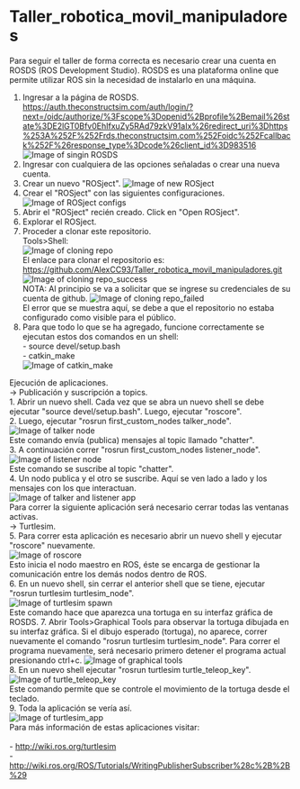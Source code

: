 # Taller_robotica_movil_manipuladores
Para seguir el taller de forma correcta es necesario crear una cuenta en ROSDS (ROS Development Studio).
ROSDS es una plataforma online que permite utilizar ROS sin la necesidad de instalarlo en una máquina.
  1. Ingresar a la página de ROSDS. https://auth.theconstructsim.com/auth/login/?next=/oidc/authorize/%3Fscope%3Dopenid%2Bprofile%2Bemail%26state%3DE2lGT0Bfv0EhIfxuZy5RAd79zkV91aIx%26redirect_uri%3Dhttps%253A%252F%252Frds.theconstructsim.com%252Foidc%252Fcallback%252F%26response_type%3Dcode%26client_id%3D983516
  ![Image of singin ROSDS](https://github.com/AlexCC93/Taller_robotica_movil_manipuladores/blob/main/imagenes/image1.png)
  2. Ingresar con cualquiera de las opciones señaladas o crear una nueva cuenta. 
  3. Crear un nuevo "ROSject".
  ![Image of new ROSject](https://github.com/AlexCC93/Taller_robotica_movil_manipuladores/blob/main/imagenes/image3.png)
  4. Crear el "ROSject" con las siguientes configuraciones.
  ![Image of ROSject configs](https://github.com/AlexCC93/Taller_robotica_movil_manipuladores/blob/main/imagenes/image4.png)
  5. Abrir el "ROSject" recién creado. Click en "Open ROSject".
  6. Explorar el ROSject.
  7. Proceder a clonar este repositorio.<br/>
      Tools>Shell:<br/>
      ![Image of cloning repo](https://github.com/AlexCC93/Taller_robotica_movil_manipuladores/blob/main/imagenes/image5.png)<br/>
      El enlace para clonar el repositorio es: https://github.com/AlexCC93/Taller_robotica_movil_manipuladores.git
      ![Image of cloning repo_success](https://github.com/AlexCC93/Taller_robotica_movil_manipuladores/blob/main/imagenes/image6.png)<br/>
  NOTA: Al principio se va a solicitar que se ingrese su credenciales de su cuenta de github.
  ![Image of cloning repo_failed](https://github.com/AlexCC93/Taller_robotica_movil_manipuladores/blob/main/imagenes/image7.png)<br/>
  El error que se muestra aquí, se debe a que el repositorio no estaba configurado como visible para el público.<br/>
  8. Para que todo lo que se ha agregado, funcione correctamente se ejecutan estos dos comandos en un shell:<br/>
    - source devel/setup.bash <br/> 
    - catkin_make <br/>
  ![Image of catkin_make](https://github.com/AlexCC93/Taller_robotica_movil_manipuladores/blob/main/imagenes/image9.png)<br/> 

Ejecución de aplicaciones. </br>
  -> Publicación y suscripción a topics. <br/>
    1. Abrir un nuevo shell. Cada vez que se abra un nuevo shell se debe ejecutar "source devel/setup.bash". Luego, ejecutar "roscore".<br/>
    2. Luego, ejecutar "rosrun first_custom_nodes talker_node".<br/>
    ![Image of talker node](https://github.com/AlexCC93/Taller_robotica_movil_manipuladores/blob/main/imagenes/image15.png)<br/>
    Este comando envía (publica) mensajes al topic llamado "chatter".<br/>
    3. A continuación correr "rosrun first_custom_nodes listener_node".<br/>
    ![Image of listener node](https://github.com/AlexCC93/Taller_robotica_movil_manipuladores/blob/main/imagenes/image16.png)<br/>
    Este comando se suscribe al topic "chatter".<br/>
    4. Un nodo publica y el otro se suscribe. Aquí se ven lado a lado y los mensajes con los que interactuan. <br/>
    ![Image of talker and listener app](https://github.com/AlexCC93/Taller_robotica_movil_manipuladores/blob/main/imagenes/image17.png)<br/>
    Para correr la siguiente aplicación será necesario cerrar todas las ventanas activas. </br>
  -> Turtlesim.<br/>
    5. Para correr esta aplicación es necesario abrir un nuevo shell y ejecutar "roscore" nuevamente.<br/>
    ![Image of roscore](https://github.com/AlexCC93/Taller_robotica_movil_manipuladores/blob/main/imagenes/image10.png)<br/>
    Esto inicia el nodo maestro en ROS, éste se encarga de gestionar la comunicación entre los demás nodos dentro de ROS.<br/>
    6. En un nuevo shell, sin cerrar el anterior shell que se tiene, ejecutar "rosrun turtlesim turtlesim_node".<br/>
    ![Image of turtlesim spawn](https://github.com/AlexCC93/Taller_robotica_movil_manipuladores/blob/main/imagenes/image11.png)<br/>
    Este comando hace que aparezca una tortuga en su interfaz gráfica de ROSDS.
    7. Abrir Tools>Graphical Tools para observar la tortuga dibujada en su interfaz gráfica. Si el dibujo esperado (tortuga), no aparece, correr nuevamente el comando "rosrun turtlesim turtlesim_node". Para correr el programa nuevamente, será necesario primero detener el programa actual presionando ctrl+c.
    ![Image of graphical tools](https://github.com/AlexCC93/Taller_robotica_movil_manipuladores/blob/main/imagenes/image12.png)<br/>
    8. En un nuevo shell ejecutar "rosrun turtlesim turtle_teleop_key".
    ![Image of turtle_teleop_key](https://github.com/AlexCC93/Taller_robotica_movil_manipuladores/blob/main/imagenes/image13.png)<br/>
    Este comando permite que se controle el movimiento de la tortuga desde el teclado. <br/>
    9. Toda la aplicación se vería así.<br/>
    ![Image of turtlesim_app](https://github.com/AlexCC93/Taller_robotica_movil_manipuladores/blob/main/imagenes/image14.png)<br/>
    Para más información de estas aplicaciones visitar: </br>  
    - http://wiki.ros.org/turtlesim </br> 
    - http://wiki.ros.org/ROS/Tutorials/WritingPublisherSubscriber%28c%2B%2B%29 </br> 
    
  
  

  
  
    
  
  
